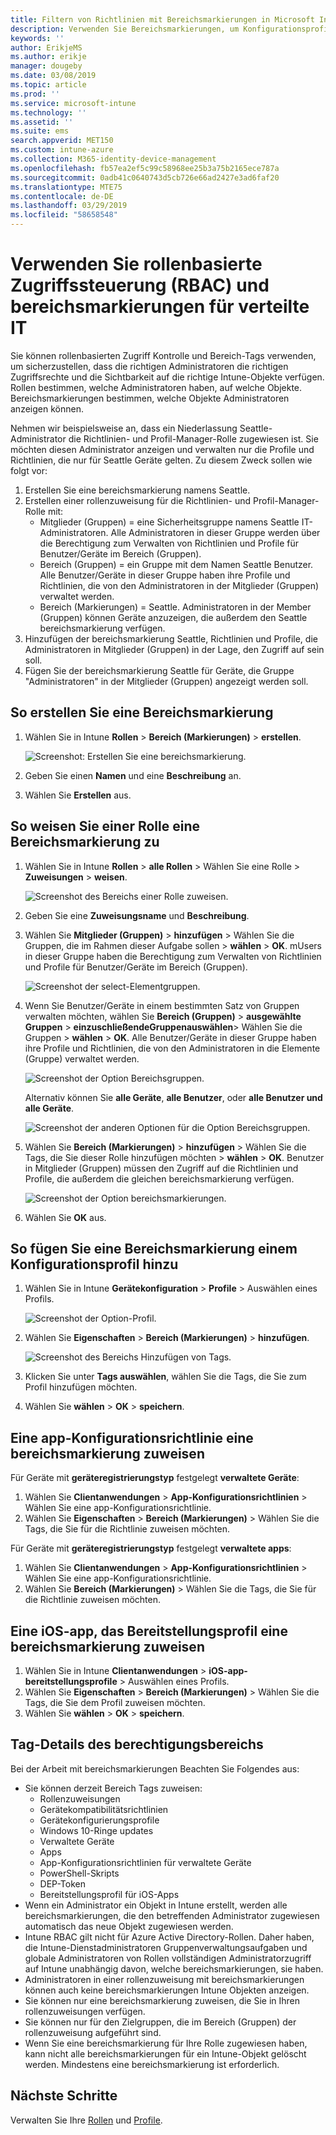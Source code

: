 ```yaml
---
title: Filtern von Richtlinien mit Bereichsmarkierungen in Microsoft Intune – Azure | Microsoft-Dokumentation
description: Verwenden Sie Bereichsmarkierungen, um Konfigurationsprofile nach bestimmten Rollen zu filtern.
keywords: ''
author: ErikjeMS
ms.author: erikje
manager: dougeby
ms.date: 03/08/2019
ms.topic: article
ms.prod: ''
ms.service: microsoft-intune
ms.technology: ''
ms.assetid: ''
ms.suite: ems
search.appverid: MET150
ms.custom: intune-azure
ms.collection: M365-identity-device-management
ms.openlocfilehash: fb57ea2ef5c99c58968ee25b3a75b2165ece787a
ms.sourcegitcommit: 0adb41c0640743d5cb726e66ad2427e3ad6faf20
ms.translationtype: MTE75
ms.contentlocale: de-DE
ms.lasthandoff: 03/29/2019
ms.locfileid: "58658548"
---
```

# <a name="use-role-based-access-control-rbac-and-scope-tags-for-distributed-it"></a>Verwenden Sie rollenbasierte Zugriffssteuerung (RBAC) und bereichsmarkierungen für verteilte IT

Sie können rollenbasierten Zugriff Kontrolle und Bereich-Tags verwenden, um sicherzustellen, dass die richtigen Administratoren die richtigen Zugriffsrechte und die Sichtbarkeit auf die richtige Intune-Objekte verfügen. Rollen bestimmen, welche Administratoren haben, auf welche Objekte. Bereichsmarkierungen bestimmen, welche Objekte Administratoren anzeigen können.

Nehmen wir beispielsweise an, dass ein Niederlassung Seattle-Administrator die Richtlinien- und Profil-Manager-Rolle zugewiesen ist. Sie möchten diesen Administrator anzeigen und verwalten nur die Profile und Richtlinien, die nur für Seattle Geräte gelten. Zu diesem Zweck sollen wie folgt vor:

1. Erstellen Sie eine bereichsmarkierung namens Seattle.
2. Erstellen einer rollenzuweisung für die Richtlinien- und Profil-Manager-Rolle mit: 
    - Mitglieder (Gruppen) = eine Sicherheitsgruppe namens Seattle IT-Administratoren. Alle Administratoren in dieser Gruppe werden über die Berechtigung zum Verwalten von Richtlinien und Profile für Benutzer/Geräte im Bereich (Gruppen).
    - Bereich (Gruppen) = ein Gruppe mit dem Namen Seattle Benutzer. Alle Benutzer/Geräte in dieser Gruppe haben ihre Profile und Richtlinien, die von den Administratoren in der Mitglieder (Gruppen) verwaltet werden. 
    - Bereich (Markierungen) = Seattle. Administratoren in der Member (Gruppen) können Geräte anzuzeigen, die außerdem den Seattle bereichsmarkierung verfügen.
3. Hinzufügen der bereichsmarkierung Seattle, Richtlinien und Profile, die Administratoren in Mitglieder (Gruppen) in der Lage, den Zugriff auf sein soll.
4. Fügen Sie der bereichsmarkierung Seattle für Geräte, die Gruppe "Administratoren" in der Mitglieder (Gruppen) angezeigt werden soll. 


## <a name="to-create-a-scope-tag"></a>So erstellen Sie eine Bereichsmarkierung

1. Wählen Sie in Intune **Rollen** > **Bereich (Markierungen)** > **erstellen**.

    ![Screenshot: Erstellen Sie eine bereichsmarkierung.](./media/scope-tags/create-scope-tag.png)

2. Geben Sie einen **Namen** und eine **Beschreibung** an.
3. Wählen Sie **Erstellen** aus.

## <a name="to-assign-a-scope-tag-to-a-role"></a>So weisen Sie einer Rolle eine Bereichsmarkierung zu

1. Wählen Sie in Intune **Rollen** > **alle Rollen** > Wählen Sie eine Rolle > **Zuweisungen** > **weisen**.

    ![Screenshot des Bereichs einer Rolle zuweisen.](./media/scope-tags/assign-scope-to-role.png)

2. Geben Sie eine **Zuweisungsname** und **Beschreibung**.
3. Wählen Sie **Mitglieder (Gruppen)** > **hinzufügen** > Wählen Sie die Gruppen, die im Rahmen dieser Aufgabe sollen > **wählen**  >   **OK**. mUsers in dieser Gruppe haben die Berechtigung zum Verwalten von Richtlinien und Profile für Benutzer/Geräte im Bereich (Gruppen).

    ![Screenshot der select-Elementgruppen.](./media/scope-tags/select-member-groups.png)

4. Wenn Sie Benutzer/Geräte in einem bestimmten Satz von Gruppen verwalten möchten, wählen Sie **Bereich (Gruppen)** > **ausgewählte Gruppen** > **einzuschließendeGruppenauswählen**> Wählen Sie die Gruppen > **wählen** > **OK**. Alle Benutzer/Geräte in dieser Gruppe haben ihre Profile und Richtlinien, die von den Administratoren in die Elemente (Gruppe) verwaltet werden.

    ![Screenshot der Option Bereichsgruppen.](./media/scope-tags/select-scope-groups.png)

    Alternativ können Sie **alle Geräte**, **alle Benutzer**, oder **alle Benutzer und alle Geräte**.

    ![Screenshot der anderen Optionen für die Option Bereichsgruppen.](./media/scope-tags/scope-group-other-options.png)
    
5. Wählen Sie **Bereich (Markierungen)** > **hinzufügen** > Wählen Sie die Tags, die Sie dieser Rolle hinzufügen möchten > **wählen** > **OK**. Benutzer in Mitglieder (Gruppen) müssen den Zugriff auf die Richtlinien und Profile, die außerdem die gleichen bereichsmarkierung verfügen.

    ![Screenshot der Option bereichsmarkierungen.](./media/scope-tags/select-scope-tags.png)

6. Wählen Sie **OK** aus. 

## <a name="to-add-a-scope-tag-to-a-configuration-profile"></a>So fügen Sie eine Bereichsmarkierung einem Konfigurationsprofil hinzu
1. Wählen Sie in Intune **Gerätekonfiguration** > **Profile** > Auswählen eines Profils.

    ![Screenshot der Option-Profil.](./media/scope-tags/choose-profile.png)

2. Wählen Sie **Eigenschaften** > **Bereich (Markierungen)** > **hinzufügen**.

    ![Screenshot des Bereichs Hinzufügen von Tags.](./media/scope-tags/add-scope-tags.png)

3. Klicken Sie unter **Tags auswählen**, wählen Sie die Tags, die Sie zum Profil hinzufügen möchten.
4. Wählen Sie **wählen** > **OK** > **speichern**.

## <a name="to-assign-a-scope-tag-to-an-app-configuration-policy"></a>Eine app-Konfigurationsrichtlinie eine bereichsmarkierung zuweisen
Für Geräte mit **geräteregistrierungstyp** festgelegt **verwaltete Geräte**:
1. Wählen Sie **Clientanwendungen** > **App-Konfigurationsrichtlinien** > Wählen Sie eine app-Konfigurationsrichtlinie.
2. Wählen Sie **Eigenschaften** > **Bereich (Markierungen)** > Wählen Sie die Tags, die Sie für die Richtlinie zuweisen möchten.

Für Geräte mit **geräteregistrierungstyp** festgelegt **verwaltete apps**:
1. Wählen Sie **Clientanwendungen** > **App-Konfigurationsrichtlinien** > Wählen Sie eine app-Konfigurationsrichtlinie.
2. Wählen Sie **Bereich (Markierungen)** > Wählen Sie die Tags, die Sie für die Richtlinie zuweisen möchten.


## <a name="to-assign-a-scope-tag-to-an-ios-app-provisioning-profile"></a>Eine iOS-app, das Bereitstellungsprofil eine bereichsmarkierung zuweisen
1. Wählen Sie in Intune **Clientanwendungen** > **iOS-app-bereitstellungsprofile** > Auswählen eines Profils.
2. Wählen Sie **Eigenschaften** > **Bereich (Markierungen)** > Wählen Sie die Tags, die Sie dem Profil zuweisen möchten.
3. Wählen Sie **wählen** > **OK** > **speichern**.

## <a name="scope-tag-details"></a>Tag-Details des berechtigungsbereichs
Bei der Arbeit mit bereichsmarkierungen Beachten Sie Folgendes aus:

- Sie können derzeit Bereich Tags zuweisen:
    - Rollenzuweisungen
    - Gerätekompatibilitätsrichtlinien
    - Gerätekonfigurierungsprofile
    - Windows 10-Ringe updates
    - Verwaltete Geräte
    - Apps
    - App-Konfigurationsrichtlinien für verwaltete Geräte
    - PowerShell-Skripts
    - DEP-Token
    - Bereitstellungsprofil für iOS-Apps
- Wenn ein Administrator ein Objekt in Intune erstellt, werden alle bereichsmarkierungen, die den betreffenden Administrator zugewiesen automatisch das neue Objekt zugewiesen werden.
- Intune RBAC gilt nicht für Azure Active Directory-Rollen. Daher haben, die Intune-Dienstadministratoren Gruppenverwaltungsaufgaben und globale Administratoren von Rollen vollständigen Administratorzugriff auf Intune unabhängig davon, welche bereichsmarkierungen, sie haben.
- Administratoren in einer rollenzuweisung mit bereichsmarkierungen können auch keine bereichsmarkierungen Intune Objekten anzeigen.
- Sie können nur eine bereichsmarkierung zuweisen, die Sie in Ihren rollenzuweisungen verfügen.
- Sie können nur für den Zielgruppen, die im Bereich (Gruppen) der rollenzuweisung aufgeführt sind.
- Wenn Sie eine bereichsmarkierung für Ihre Rolle zugewiesen haben, kann nicht alle bereichsmarkierungen für ein Intune-Objekt gelöscht werden. Mindestens eine bereichsmarkierung ist erforderlich.

## <a name="next-steps"></a>Nächste Schritte

Verwalten Sie Ihre [Rollen](role-based-access-control.md) und [Profile](device-profile-assign.md).

